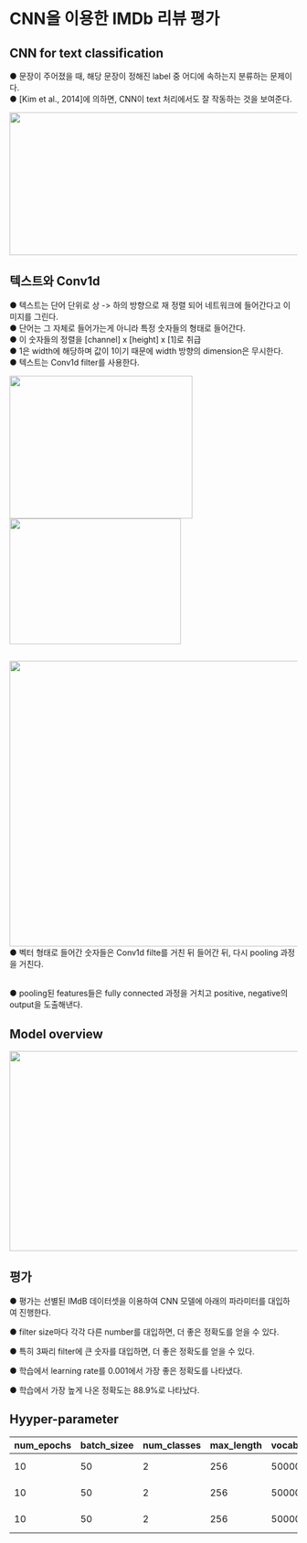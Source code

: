 # CNN을 이용한 IMDb 리뷰 평가
## CNN for text classification
● 문장이 주어졌을 때, 해당 문장이 정해진 label 중 어디에 속하는지 분류하는 문제이다.  
● [Kim et al., 2014]에 의하면, CNN이 text 처리에서도 잘 작동하는 것을 보여준다.  

 
<img src="https://user-images.githubusercontent.com/98728682/153190257-3db05742-52ba-4b8e-a629-d1dacdb4a220.jpeg" width="650" height="250">

## 텍스트와 Conv1d
● 텍스트는 단어 단위로 상 -> 하의 방향으로 재 정렬 되어 네트워크에 들어간다고 이미지를 그린다.  
● 단어는 그 자체로 들어가는게 아니라 특정 숫자들의 형태로 들어간다.  
● 이 숫자들의 정렬을 [channel] x [height] x [1]로 취급  
● 1은 width에 해당하며 값이 1이기 때문에 width 방향의 dimension은 무시한다.  
● 텍스트는 Conv1d filter를 사용한다.

<img src="https://user-images.githubusercontent.com/98728682/152477169-f3fd931d-56d3-4c20-9cc0-3bce43e0e688.png" width="320" height="250"><img src="https://user-images.githubusercontent.com/98728682/152477142-625fd2f2-20c8-4dae-8ff6-852915f0aed1.png" width="300" height="220">  
## 
<img src="https://user-images.githubusercontent.com/98728682/152665929-12dbd78f-41ce-40ea-84f0-4581dac0116d.png" width="780" height="500">
● 벡터 형태로 들어간 숫자들은 Conv1d filte를 거친 뒤 들어간 뒤, 다시 pooling 과정을 거친다.  

\
● pooling된 features들은 fully connected 과정을 거치고 positive, negative의 output을 도출해낸다.  

## Model overview

<img src="https://user-images.githubusercontent.com/98728682/152665707-86c54d4b-49b3-4877-a4c7-be1f5501e366.png" width="620" height="350">  

## 평가

● 평가는 선별된 IMdB 데이터셋을 이용하여 CNN 모델에 아래의 파라미터를 대입하여 진행한다.  

● filter size마다 각각 다른 number를 대입하면, 더 좋은 정확도를 얻을 수 있다.    

● 특히 3짜리 filter에 큰 숫자를 대입하면, 더 좋은 정확도를 얻을 수 있다. 

● 학습에서 learning rate를 0.001에서 가장 좋은 정확도를 나타냈다.  

● 학습에서 가장 높게 나온 정확도는 88.9%로 나타났다.  

## Hyyper-parameter  

|num_epochs|batch_sizee|num_classes|max_length|vocab_size|embedding_dim|filter_sizes|filter_counts|dropout_rate|learning_rate|evaluate_per_steps|accuracy| 
|---|---|---|---|---|---|---|---|---|---|---|---|  
|10|50|2|256|50000|300|(3,4,5)|(100, 100, 100)|0.0|0.001|100|87.5%|  
|10|50|2|256|50000|300|(3,5,7)|(500, 300, 50)|0.0|0.0005|100|87.8%|
|10|50|2|256|50000|300|(3,5,7)|(500, 300, 50)|0.0|0.001|100|88.9%| 
